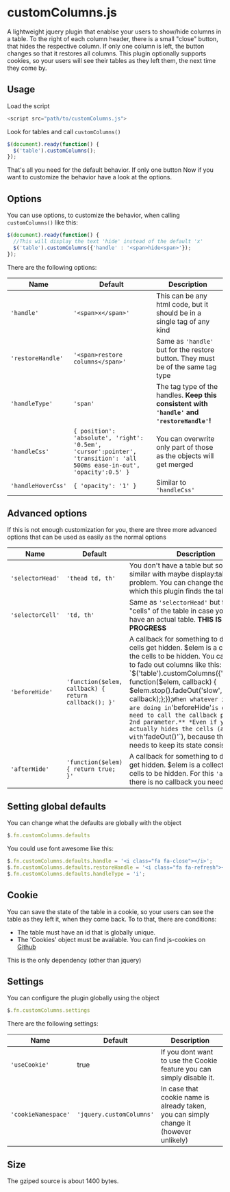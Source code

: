 # customColumns.js
A lightweight jquery plugin that enablse your users to show/hide columns in a table. To the right of each column header, there is a small "close" button, that hides the respective column. If only one column is left, the button changes so that it restores all columns.
This plugin optionally supports cookies, so your users will see their tables as they left them, the next time they come by.

## Usage

Load the script
```js
<script src="path/to/customColumns.js">
```

Look for tables and call `customColumns()`
```js
$(document).ready(function() {
  $('table').customColumns();
});
```

That's all you need for the default behavior. If only one button Now if you want to customize the behavior have a look at the options.

## Options

You can use options, to customize the behavior, when calling `customColumns()` like this:
```js
$(document).ready(function() {
  //This will display the text 'hide' instead of the default 'x'
  $('table').customColumns({'handle' : '<span>hide<span>'});
});
```

There are the following options:

Name | Default | Description
---- | ------- | ------------
`'handle'` | `'<span>x</span>'` | This can be any html code, but it should be in a single tag of any kind
`'restoreHandle'` | `'<span>restore columns</span>'` | Same as `'handle'` but for the restore button. They must be of the same tag type
`'handleType'` | `'span'` | The tag type of the handles. **Keep this consistent with `'handle'` and `'restoreHandle'`!**
`'handleCss'` | `{ position': 'absolute', 'right': '0.5em', 'cursor':pointer', 'transition': 'all 500ms ease-in-out', 'opacity':0.5' }` | You can overwrite only part of those as the objects will get merged
`'handleHoverCss'` | `{ 'opacity': '1' }` | Similar to `'handleCss'`

## Advanced options

If this is not enough customization for you, there are three more advanced options that can be used as easily as the normal options

Name | Default | Description
---- | ------- | ------------
`'selectorHead'` | `'thead td, th'` | You don't have a table but something similar with maybe display:table? Not a problem. You can change the selector by which this plugin finds the table headers.
`'selectorCell'` | `'td, th'` | Same as `'selectorHead'` but for the "cells" of the table in case you don't have an actual table. **THIS IS WORK IN PROGRESS**
`'beforeHide'` | `'function($elem, callback) { return callback(); }'` | A callback for something to do before cells get hidden. $elem is a collection of the cells to be hidden. You can use this to fade out columns like this: `$('table').customColumns({'beforeHide': function($elem, callback) { $elem.stop().fadeOut('slow', callback);};});` When whatever it is you are doing in `'beforeHide'` is done, **you need to call the callback provided as 2nd parameter.** *Even if your code actually hides the cells (as with `'fadeOut()'`), because the plugin needs to keep its state consistent.*
`'afterHide'` | `'function($elem) { return true; }'` | A callback for something to do after cells get hidden. $elem is a collection of the cells to be hidden. For this `'afterHide'`, there is no callback you need to call.

## Setting global defaults
You can change what the defaults are globally with the object
```js
$.fn.customColumns.defaults
 ```
You could use font awesome like this:
```js
$.fn.customColumns.defaults.handle = '<i class="fa fa-close"></i>';
$.fn.customColumns.defaults.restoreHandle = '<i class="fa fa-refresh"></i>'
$.fn.customColumns.defaults.handleType = 'i';
```

## Cookie
You can save the state of the table in a cookie, so your users can see the table as they left it, when they come back. To to that, there are conditions:
- The table must have an id that is globally unique.
- The 'Cookies' object must be available. You can find js-cookies on [Github](https://github.com/js-cookie/js-cookie/blob/master/src/js.cookie.js)

This is the only dependency (other than jquery)

## Settings
You can configure the plugin globally using the object
```js
$.fn.customColumns.settings
```
There are the following settings:

Name | Default | Description
---- | ------- | ------------
`'useCookie'` | true | If you dont want to use the Cookie feature you can simply disable it.
`'cookieNamespace'` | `'jquery.customColumns'` | In case that cookie name is already taken, you can simply change it (however unlikely)

## Size
The gziped source is about 1400 bytes.
